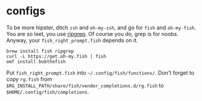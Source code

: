 # configs

To be more hipster, ditch `zsh` and `oh-my-zsh`, and go for `fish` and `oh-my-fish`. You are so leet, you use [ripgrep](https://github.com/BurntSushi/ripgrep). Of course you do, grep is for noobs. Anyway, your `fish_right_prompt.fish` depends on it.

```
brew install fish ripgrep
curl -L https://get.oh-my.fish | fish
omf install bobthefish
```

Put `fish_right_prompt.fish` into `~/.config/fish/functions/`. 
Don't forget to copy `rg.fish` from `$RG_INSTALL_PATH/share/fish/vendor_completions.d/rg.fish` to `$HOME/.config/fish/completions`. 


